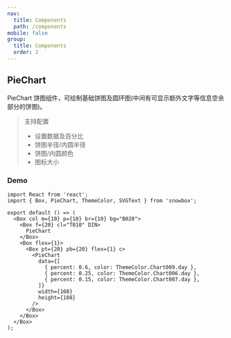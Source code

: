 ```yaml
---
nav:
  title: Components
  path: /components
mobile: false
group:
  title: Components
  order: 2
---
```


## PieChart

PieChart 饼图组件，可绘制基础饼图及圆环图(中间有可显示额外文字等信息空余部分的饼图)。

> 支持配置
>
> - 设置数据及百分比
> - 饼图半径/内圆半径
> - 饼图/内圆颜色
> - 图标大小

### Demo

```tsx
import React from 'react';
import { Box, PieChart, ThemeColor, SVGText } from 'snowbox';

export default () => (
  <Box col m={10} p={10} br={10} bg="B020">
    <Box f={20} cl="T010" DIN>
      PieChart
    </Box>
    <Box flex={1}>
      <Box pt={20} pb={20} flex={1} c>
        <PieChart
          data={[
            { percent: 0.6, color: ThemeColor.Chart009.day },
            { percent: 0.25, color: ThemeColor.Chart006.day },
            { percent: 0.15, color: ThemeColor.Chart007.day },
          ]}
          width={108}
          height={108}
        />
      </Box>
    </Box>
  </Box>
);
```

<API></API>

